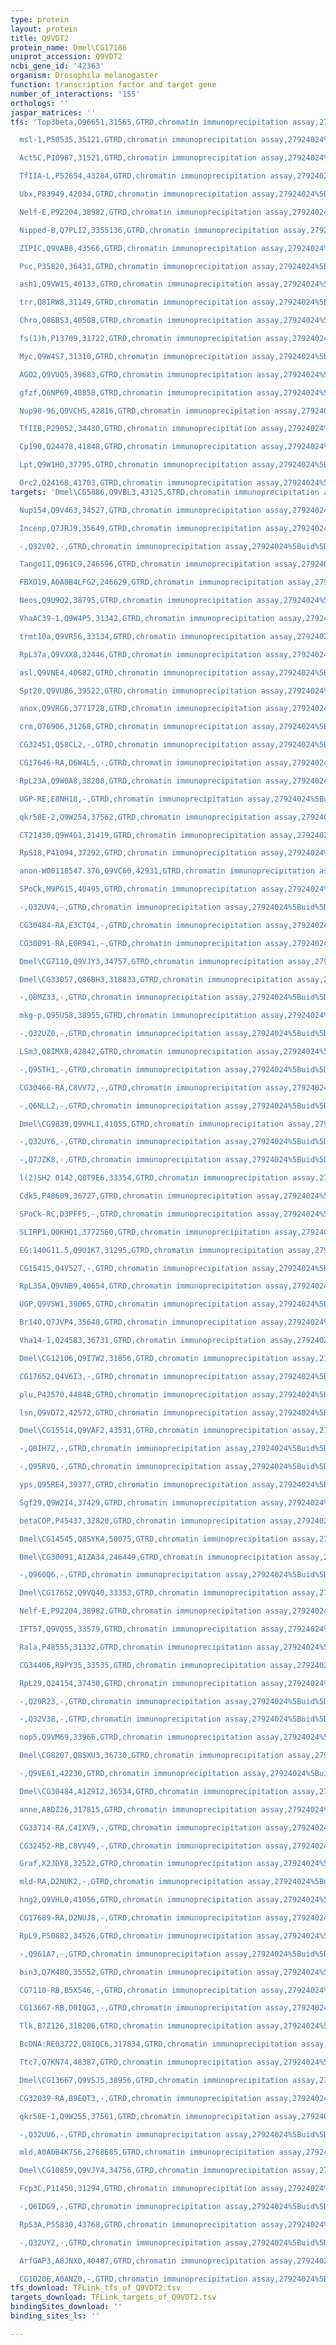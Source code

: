 ```yaml
---
type: protein
layout: protein
title: Q9VDT2
protein_name: Dmel\CG17186
uniprot_accession: Q9VDT2
ncbi_gene_id: '42363'
organism: Drosophila melanogaster
function: transcription factor and target gene
number_of_interactions: '155'
orthologs: ''
jaspar_matrices: ''
tfs: 'Top3beta,O96651,31565,GTRD,chromatin immunoprecipitation assay,27924024%5Buid%5D,No

  msl-1,P50535,35121,GTRD,chromatin immunoprecipitation assay,27924024%5Buid%5D,No

  Act5C,P10987,31521,GTRD,chromatin immunoprecipitation assay,27924024%5Buid%5D,No

  TfIIA-L,P52654,43284,GTRD,chromatin immunoprecipitation assay,27924024%5Buid%5D,No

  Ubx,P83949,42034,GTRD,chromatin immunoprecipitation assay,27924024%5Buid%5D,No

  Nelf-E,P92204,38982,GTRD,chromatin immunoprecipitation assay,27924024%5Buid%5D,No

  Nipped-B,Q7PLI2,3355136,GTRD,chromatin immunoprecipitation assay,27924024%5Buid%5D,No

  ZIPIC,Q9VAB8,43566,GTRD,chromatin immunoprecipitation assay,27924024%5Buid%5D,No

  Psc,P35820,36431,GTRD,chromatin immunoprecipitation assay,27924024%5Buid%5D,No

  ash1,Q9VW15,40133,GTRD,chromatin immunoprecipitation assay,27924024%5Buid%5D,No

  trr,Q8IRW8,31149,GTRD,chromatin immunoprecipitation assay,27924024%5Buid%5D,No

  Chro,Q86BS3,40508,GTRD,chromatin immunoprecipitation assay,27924024%5Buid%5D,No

  fs(1)h,P13709,31722,GTRD,chromatin immunoprecipitation assay,27924024%5Buid%5D,No

  Myc,Q9W4S7,31310,GTRD,chromatin immunoprecipitation assay,27924024%5Buid%5D,No

  AGO2,Q9VUQ5,39683,GTRD,chromatin immunoprecipitation assay,27924024%5Buid%5D,No

  gfzf,Q6NP69,40858,GTRD,chromatin immunoprecipitation assay,27924024%5Buid%5D,No

  Nup98-96,Q9VCH5,42816,GTRD,chromatin immunoprecipitation assay,27924024%5Buid%5D,No

  TfIIB,P29052,34430,GTRD,chromatin immunoprecipitation assay,27924024%5Buid%5D,No

  Cp190,Q24478,41848,GTRD,chromatin immunoprecipitation assay,27924024%5Buid%5D,No

  Lpt,Q9W1H0,37795,GTRD,chromatin immunoprecipitation assay,27924024%5Buid%5D,No

  Orc2,Q24168,41703,GTRD,chromatin immunoprecipitation assay,27924024%5Buid%5D,No'
targets: 'Dmel\CG5886,Q9VBL3,43125,GTRD,chromatin immunoprecipitation assay,27924024%5Buid%5D,No

  Nup154,Q9V463,34527,GTRD,chromatin immunoprecipitation assay,27924024%5Buid%5D,No

  Incenp,Q7JRJ9,35649,GTRD,chromatin immunoprecipitation assay,27924024%5Buid%5D,No

  -,Q32V02,-,GTRD,chromatin immunoprecipitation assay,27924024%5Buid%5D,No

  Tango11,Q961C9,246596,GTRD,chromatin immunoprecipitation assay,27924024%5Buid%5D,No

  FBXO19,A0A0B4LFG2,246629,GTRD,chromatin immunoprecipitation assay,27924024%5Buid%5D,No

  Neos,Q9U9Q2,38795,GTRD,chromatin immunoprecipitation assay,27924024%5Buid%5D,No

  VhaAC39-1,Q9W4P5,31342,GTRD,chromatin immunoprecipitation assay,27924024%5Buid%5D,No

  trmt10a,Q9VR56,33134,GTRD,chromatin immunoprecipitation assay,27924024%5Buid%5D,No

  RpL37a,Q9VXX8,32446,GTRD,chromatin immunoprecipitation assay,27924024%5Buid%5D,No

  asl,Q9VNE4,40682,GTRD,chromatin immunoprecipitation assay,27924024%5Buid%5D,No

  Spt20,Q9VU86,39522,GTRD,chromatin immunoprecipitation assay,27924024%5Buid%5D,No

  anox,Q9VRG6,3771728,GTRD,chromatin immunoprecipitation assay,27924024%5Buid%5D,No

  crm,O76906,31268,GTRD,chromatin immunoprecipitation assay,27924024%5Buid%5D,No

  CG32451,Q58CL2,-,GTRD,chromatin immunoprecipitation assay,27924024%5Buid%5D,No

  CG17646-RA,D6W4L5,-,GTRD,chromatin immunoprecipitation assay,27924024%5Buid%5D,No

  RpL23A,Q9W0A8,38208,GTRD,chromatin immunoprecipitation assay,27924024%5Buid%5D,No

  UGP-RE,E8NH18,-,GTRD,chromatin immunoprecipitation assay,27924024%5Buid%5D,No

  qkr58E-2,Q9W254,37562,GTRD,chromatin immunoprecipitation assay,27924024%5Buid%5D,No

  CT21430,Q9W4G1,31419,GTRD,chromatin immunoprecipitation assay,27924024%5Buid%5D,No

  RpS18,P41094,37292,GTRD,chromatin immunoprecipitation assay,27924024%5Buid%5D,No

  anon-WO0118547.376,Q9VC60,42931,GTRD,chromatin immunoprecipitation assay,27924024%5Buid%5D,No

  SPoCk,M9PG15,40495,GTRD,chromatin immunoprecipitation assay,27924024%5Buid%5D,No

  -,Q32UV4,-,GTRD,chromatin immunoprecipitation assay,27924024%5Buid%5D,No

  CG30484-RA,E3CTQ4,-,GTRD,chromatin immunoprecipitation assay,27924024%5Buid%5D,No

  CG30091-RA,E0R941,-,GTRD,chromatin immunoprecipitation assay,27924024%5Buid%5D,No

  Dmel\CG7110,Q9VJY3,34757,GTRD,chromatin immunoprecipitation assay,27924024%5Buid%5D,No

  Dmel\CG33057,Q86BH3,318833,GTRD,chromatin immunoprecipitation assay,27924024%5Buid%5D,No

  -,Q8MZ33,-,GTRD,chromatin immunoprecipitation assay,27924024%5Buid%5D,No

  mkg-p,Q95U58,38955,GTRD,chromatin immunoprecipitation assay,27924024%5Buid%5D,No

  -,Q32UZ0,-,GTRD,chromatin immunoprecipitation assay,27924024%5Buid%5D,No

  LSm3,Q8IMX8,42842,GTRD,chromatin immunoprecipitation assay,27924024%5Buid%5D,No

  -,Q95TH1,-,GTRD,chromatin immunoprecipitation assay,27924024%5Buid%5D,No

  CG30466-RA,C8VV72,-,GTRD,chromatin immunoprecipitation assay,27924024%5Buid%5D,No

  -,Q6NLL2,-,GTRD,chromatin immunoprecipitation assay,27924024%5Buid%5D,No

  Dmel\CG9839,Q9VHL1,41055,GTRD,chromatin immunoprecipitation assay,27924024%5Buid%5D,No

  -,Q32UY6,-,GTRD,chromatin immunoprecipitation assay,27924024%5Buid%5D,No

  -,Q7JZK8,-,GTRD,chromatin immunoprecipitation assay,27924024%5Buid%5D,No

  l(2)SH2 0142,Q8T9E6,33354,GTRD,chromatin immunoprecipitation assay,27924024%5Buid%5D,No

  Cdk5,P48609,36727,GTRD,chromatin immunoprecipitation assay,27924024%5Buid%5D,No

  SPoCk-RC,D3PFF5,-,GTRD,chromatin immunoprecipitation assay,27924024%5Buid%5D,No

  SLIRP1,Q0KHQ1,3772560,GTRD,chromatin immunoprecipitation assay,27924024%5Buid%5D,No

  EG:140G11.5,Q9U1K7,31295,GTRD,chromatin immunoprecipitation assay,27924024%5Buid%5D,No

  CG15415,Q4V527,-,GTRD,chromatin immunoprecipitation assay,27924024%5Buid%5D,No

  RpL35A,Q9VNB9,40654,GTRD,chromatin immunoprecipitation assay,27924024%5Buid%5D,No

  UGP,Q9VSW1,39065,GTRD,chromatin immunoprecipitation assay,27924024%5Buid%5D,No

  Br140,Q7JVP4,35648,GTRD,chromatin immunoprecipitation assay,27924024%5Buid%5D,No

  Vha14-1,Q24583,36731,GTRD,chromatin immunoprecipitation assay,27924024%5Buid%5D,No

  Dmel\CG12106,Q9I7W2,31856,GTRD,chromatin immunoprecipitation assay,27924024%5Buid%5D,No

  CG17652,Q4V6I3,-,GTRD,chromatin immunoprecipitation assay,27924024%5Buid%5D,No

  plu,P42570,44848,GTRD,chromatin immunoprecipitation assay,27924024%5Buid%5D,No

  lsn,Q9VD72,42572,GTRD,chromatin immunoprecipitation assay,27924024%5Buid%5D,No

  Dmel\CG15514,Q9VAF2,43531,GTRD,chromatin immunoprecipitation assay,27924024%5Buid%5D,No

  -,Q8IH72,-,GTRD,chromatin immunoprecipitation assay,27924024%5Buid%5D,No

  -,Q95RV0,-,GTRD,chromatin immunoprecipitation assay,27924024%5Buid%5D,No

  yps,Q95RE4,39377,GTRD,chromatin immunoprecipitation assay,27924024%5Buid%5D,No

  Sgf29,Q9W2I4,37429,GTRD,chromatin immunoprecipitation assay,27924024%5Buid%5D,No

  betaCOP,P45437,32820,GTRD,chromatin immunoprecipitation assay,27924024%5Buid%5D,No

  Dmel\CG14545,Q8SYK4,50075,GTRD,chromatin immunoprecipitation assay,27924024%5Buid%5D,No

  Dmel\CG30091,A1ZA34,246449,GTRD,chromatin immunoprecipitation assay,27924024%5Buid%5D,No

  -,Q960Q6,-,GTRD,chromatin immunoprecipitation assay,27924024%5Buid%5D,No

  Dmel\CG17652,Q9VQ40,33353,GTRD,chromatin immunoprecipitation assay,27924024%5Buid%5D,No

  Nelf-E,P92204,38982,GTRD,chromatin immunoprecipitation assay,27924024%5Buid%5D,No

  IFT57,Q9VQS5,33579,GTRD,chromatin immunoprecipitation assay,27924024%5Buid%5D,No

  Rala,P48555,31332,GTRD,chromatin immunoprecipitation assay,27924024%5Buid%5D,No

  CG34406,R9PY35,33535,GTRD,chromatin immunoprecipitation assay,27924024%5Buid%5D,No

  RpL29,Q24154,37430,GTRD,chromatin immunoprecipitation assay,27924024%5Buid%5D,No

  -,Q29R23,-,GTRD,chromatin immunoprecipitation assay,27924024%5Buid%5D,No

  -,Q32V38,-,GTRD,chromatin immunoprecipitation assay,27924024%5Buid%5D,No

  nop5,Q9VM69,33966,GTRD,chromatin immunoprecipitation assay,27924024%5Buid%5D,No

  Dmel\CG8207,Q8SXU3,36730,GTRD,chromatin immunoprecipitation assay,27924024%5Buid%5D,No

  -,Q9VE61,42230,GTRD,chromatin immunoprecipitation assay,27924024%5Buid%5D,No

  Dmel\CG30484,A1Z9I2,36534,GTRD,chromatin immunoprecipitation assay,27924024%5Buid%5D,No

  anne,A8DZ26,317815,GTRD,chromatin immunoprecipitation assay,27924024%5Buid%5D,No

  CG33714-RA,C4IXV9,-,GTRD,chromatin immunoprecipitation assay,27924024%5Buid%5D,No

  CG32452-RB,C8VV49,-,GTRD,chromatin immunoprecipitation assay,27924024%5Buid%5D,No

  Graf,X2JDY8,32522,GTRD,chromatin immunoprecipitation assay,27924024%5Buid%5D,No

  mld-RA,D2NUK2,-,GTRD,chromatin immunoprecipitation assay,27924024%5Buid%5D,No

  hng2,Q9VHL0,41056,GTRD,chromatin immunoprecipitation assay,27924024%5Buid%5D,No

  CG17689-RA,D2NUJ8,-,GTRD,chromatin immunoprecipitation assay,27924024%5Buid%5D,No

  RpL9,P50882,34526,GTRD,chromatin immunoprecipitation assay,27924024%5Buid%5D,No

  -,Q961A7,-,GTRD,chromatin immunoprecipitation assay,27924024%5Buid%5D,No

  bin3,Q7K480,35552,GTRD,chromatin immunoprecipitation assay,27924024%5Buid%5D,No

  CG7110-RB,B5X546,-,GTRD,chromatin immunoprecipitation assay,27924024%5Buid%5D,No

  CG13667-RB,D0IQG3,-,GTRD,chromatin immunoprecipitation assay,27924024%5Buid%5D,No

  Tlk,B7Z126,318206,GTRD,chromatin immunoprecipitation assay,27924024%5Buid%5D,No

  BcDNA:RE03722,Q8IQC6,317834,GTRD,chromatin immunoprecipitation assay,27924024%5Buid%5D,No

  Ttc7,Q7KN74,48387,GTRD,chromatin immunoprecipitation assay,27924024%5Buid%5D,No

  Dmel\CG13667,Q9VSJ5,38956,GTRD,chromatin immunoprecipitation assay,27924024%5Buid%5D,No

  CG32039-RA,B9EQT3,-,GTRD,chromatin immunoprecipitation assay,27924024%5Buid%5D,No

  qkr58E-1,Q9W255,37561,GTRD,chromatin immunoprecipitation assay,27924024%5Buid%5D,No

  -,Q32UU6,-,GTRD,chromatin immunoprecipitation assay,27924024%5Buid%5D,No

  mld,A0A0B4K7S6,2768685,GTRD,chromatin immunoprecipitation assay,27924024%5Buid%5D,No

  Dmel\CG10859,Q9VJY4,34756,GTRD,chromatin immunoprecipitation assay,27924024%5Buid%5D,No

  Fcp3C,P11450,31294,GTRD,chromatin immunoprecipitation assay,27924024%5Buid%5D,No

  -,Q6IDG9,-,GTRD,chromatin immunoprecipitation assay,27924024%5Buid%5D,No

  RpS3A,P55830,43768,GTRD,chromatin immunoprecipitation assay,27924024%5Buid%5D,No

  -,Q32UY2,-,GTRD,chromatin immunoprecipitation assay,27924024%5Buid%5D,No

  ArfGAP3,A8JNX0,40487,GTRD,chromatin immunoprecipitation assay,27924024%5Buid%5D,No

  CG10206,A0ANZ0,-,GTRD,chromatin immunoprecipitation assay,27924024%5Buid%5D,No'
tfs_download: TFLink_tfs_of_Q9VDT2.tsv
targets_download: TFLink_targets_of_Q9VDT2.tsv
bindingSites_download: ''
binding_sites_ls: ''

---
```

